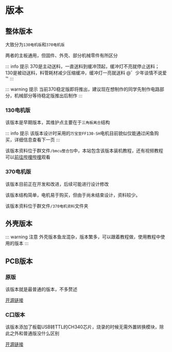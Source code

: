 # 版本

## 整体版本

大致分为`130电机版`和`370电机版`

两者的主板通用，但固件、外壳、部分机械零件有所区分

::: info 提示
370是主动送料，一直送料到缓冲顶起，缓冲灯不亮就停止送料；
130是被动送料，料管耗材减少压缩缓冲，缓冲灯一亮就送料
@゛少年谈情不说爱℡
:::

::: warning 提示
当前370稳定版即将推出，建议现在想制作的同学先制作电路部分，机械部分等待稳定版推出后制作
:::

### 130电机版

该版本是早期版本，其维护点主要在于`三角板离合`结构

::: info 提示
该版本设计时采用的`万宝至FF130-SH`电机目前貌似仅能通过闲鱼购买，详细信息查看下一页
:::

该版本资料位于群文件`/bmcu整合包`中，本站包含该版本装机教程，还有视频教程可以[前往哔哩哔哩](https://www.bilibili.com/video/BV1PuPCehEP3)观看

### 370电机版

该版本目前正在开发和改进，后续可能进行设计修改

该版本结构简单，电机易于购买，但由于尚未结束设计，资料较少。

该版本资料位于群文件`/370电机资料`文件夹

## 外壳版本

::: warning 注意
外壳版本鱼龙混杂，版本繁多，可以跟着教程做，使用教程中使用的版本
:::

## PCB版本

### 原版

该版本就是最普通的版本，不多赘述

[开源链接](https://oshwhub.com/bamboo-shoot-xmcu-pcb-team/bmcu)

### C口版本

该版本添加了板载USB转TTL的CH340芯片，烧录的时候无需外置转换模块，除此之外和普通版没什么区别

[开源链接](https://oshwhub.com/bilibili233/bmcu0000)


